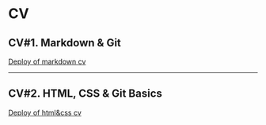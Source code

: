 # CV

## CV#1. Markdown & Git
[Deploy of markdown cv](https://seaturtle42.github.io/github-cv/cv)
___
## CV#2. HTML, CSS & Git Basics
[Deploy of html&css cv](https://SeaTurtle42.github.io/github-cv)
